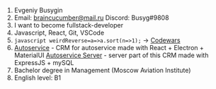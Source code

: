 1. Evgeniy Busygin
2. Email: braincucumber@mail.ru
   Discord: Busyg#9808
3. I want to become fullstack-developer
4. Javascript, React, Git, VSCode
5. ```javascript weirdReverse=a=>a.sort(n=>1);``` → [Codewars](https://www.codewars.com/kata/59ae589c07157afba80000a7)
6. [Autoservice](https://github.com/braincucumber/autoservice) - CRM for autoservice made with React + Electron + MaterialUI
   [Autoservice Server](https://github.com/braincucumber/server-api) - server part of this CRM made with ExpressJS + mySQL
7. Bachelor degree in Management (Moscow Aviation Institute)
8. English level: B1
